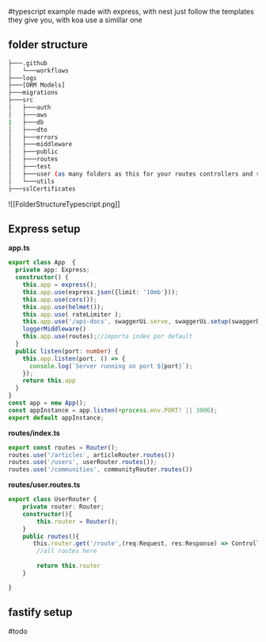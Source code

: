 #typescript
example made with express, with nest just follow the templates they give you, with koa use a simillar one
## folder structure
``` bash
├───.github
│   └───workflows
├───logs
├───[ORM Models]
├───migrations
├───src
│   ├───auth
│   ├───aws
|   ├───db
│   ├───dto
│   ├───errors
│   ├───middleware
│   ├───public
│   ├───routes
│   ├───test
│   ├───user (as many folders as this for your routes controllers and services)
│   └───utils
├───sslCertificates
```
![[FolderStructureTypescript.png]]

## Express setup
**app.ts**
```typescript
export class App  {
  private app: Express;
  constructor() {
    this.app = express();
    this.app.use(express.json({limit: '10mb'}));
    this.app.use(cors());
    this.app.use(helmet());
    this.app.use( rateLimiter );
    this.app.use('/api-docs', swaggerUi.serve, swaggerUi.setup(swaggerDocument));
    loggerMiddleware()
    this.app.use(routes);//importa index por default
  }
  public listen(port: number) {
    this.app.listen(port, () => {
      console.log(`Server running on port ${port}`);
    });
    return this.app
  }
}
const app = new App();
const appInstance = app.listen(+process.env.PORT! || 3006);
export default appInstance;
```

**routes/index.ts**
```typescript
export const routes = Router();
routes.use('/articles', articleRouter.routes())
routes.use('/users', userRouter.routes());
routes.use('/communities', communityRouter.routes())
```
**routes/user.routes.ts**
```typescript
export class UserRouter {
    private router: Router;
    constructor(){
        this.router = Router();
    }
    public routes(){
       this.router.get('/route',(req:Request, res:Response) => Controller.function(req, res));
        //all routes here
        
		return this.router
	}

}
```

## fastify setup

#todo 
```typescript

```